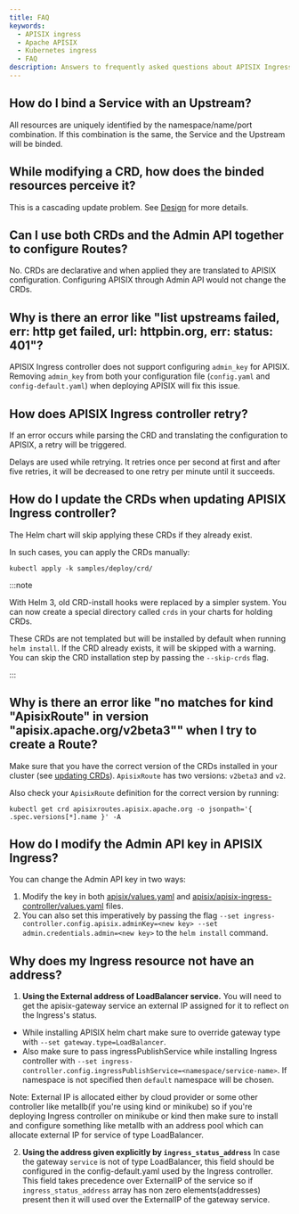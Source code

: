 ```yaml
---
title: FAQ
keywords:
  - APISIX ingress
  - Apache APISIX
  - Kubernetes ingress
  - FAQ
description: Answers to frequently asked questions about APISIX Ingress.
---
```

<!--
#
# Licensed to the Apache Software Foundation (ASF) under one or more
# contributor license agreements.  See the NOTICE file distributed with
# this work for additional information regarding copyright ownership.
# The ASF licenses this file to You under the Apache License, Version 2.0
# (the "License"); you may not use this file except in compliance with
# the License.  You may obtain a copy of the License at
#
#     http://www.apache.org/licenses/LICENSE-2.0
#
# Unless required by applicable law or agreed to in writing, software
# distributed under the License is distributed on an "AS IS" BASIS,
# WITHOUT WARRANTIES OR CONDITIONS OF ANY KIND, either express or implied.
# See the License for the specific language governing permissions and
# limitations under the License.
#
-->

## How do I bind a Service with an Upstream?

All resources are uniquely identified by the namespace/name/port combination. If this combination is the same, the Service and the Upstream will be binded.

## While modifying a CRD, how does the binded resources perceive it?

This is a cascading update problem. See [Design](./design.md) for more details.

## Can I use both CRDs and the Admin API together to configure Routes?

No. CRDs are declarative and when applied they are translated to APISIX configuration. Configuring APISIX through Admin API would not change the CRDs.

## Why is there an error like "list upstreams failed, err: http get failed, url: httpbin.org, err: status: 401"?

APISIX Ingress controller does not support configuring `admin_key` for APISIX. Removing `admin_key` from both your configuration file (`config.yaml` and `config-default.yaml`) when deploying APISIX will fix this issue.

<!-- ### 5. Failed to create route with `ApisixRoute`

When `apisix-ingress-controller` creates a route with CRD, it checks the `Endpoint` resources in Kubernetes (matched by namespace_name_port). If the corresponding endpoint information is not found, the route will not be created and wait for the next retry.

Tips: The failure caused by empty upstream nodes is a limitation of Apache APISIX, related [issue](https://github.com/apache/apisix/issues/3072) -->

## How does APISIX Ingress controller retry?

If an error occurs while parsing the CRD and translating the configuration to APISIX, a retry will be triggered.

Delays are used while retrying. It retries once per second at first and after five retries, it will be decreased to one retry per minute until it succeeds.

## How do I update the CRDs when updating APISIX Ingress controller?

The Helm chart will skip applying these CRDs if they already exist.

In such cases, you can apply the CRDs manually:

```shell
kubectl apply -k samples/deploy/crd/
```

:::note

With Helm 3, old CRD-install hooks were replaced by a simpler system. You can now create a special directory called `crds` in your charts for holding CRDs.

These CRDs are not templated but will be installed by default when running `helm install`. If the CRD already exists, it will be skipped with a warning. You can skip the CRD installation step by passing the `--skip-crds` flag.

:::

## Why is there an error like "no matches for kind "ApisixRoute" in version "apisix.apache.org/v2beta3"" when I try to create a Route?

Make sure that you have the correct version of the CRDs installed in your cluster (see [updating CRDs](#how-do-i-update-the-crds-when-updating-apisix-ingress-controller)). `ApisixRoute` has two versions: `v2beta3` and `v2`.

Also check your `ApisixRoute` definition for the correct version by running:

```shell
kubectl get crd apisixroutes.apisix.apache.org -o jsonpath='{ .spec.versions[*].name }' -A
```

## How do I modify the Admin API key in APISIX Ingress?

You can change the Admin API key in two ways:

1. Modify the key in both [apisix/values.yaml](https://github.com/apache/apisix-helm-chart/blob/57cdbe461765cd49af2195cc6a1976cc55262e9b/charts/apisix/values.yaml#L181) and [apisix/apisix-ingress-controller/values.yaml](https://github.com/apache/apisix-helm-chart/blob/57cdbe461765cd49af2195cc6a1976cc55262e9b/charts/apisix-ingress-controller/values.yaml#L128) files.
2. You can also set this imperatively by passing the flag `--set ingress-controller.config.apisix.adminKey=<new key> --set admin.credentials.admin=<new key>` to the `helm install` command.

## Why does my Ingress resource not have an address?

1. **Using the External address of LoadBalancer service.**
You will need to get the apisix-gateway service an external IP assigned for it to reflect on the Ingress's status.
* While installing APISIX helm chart make sure to override gateway type with `--set gateway.type=LoadBalancer`.
* Also make sure to pass ingressPublishService while installing Ingress controller with `--set ingress-controller.config.ingressPublishService=<namespace/service-name>`. If namespace is not specified then `default` namespace will be chosen.

Note: External IP is allocated either by cloud provider or some other controller like metallb(if you're using kind or minikube) so if you're deploying Ingress controller on minikube or kind then make sure to install and configure something like metallb with an address pool which can allocate external IP for service of type LoadBalancer.

2. **Using the address given explicitly by `ingress_status_address`**
In case the gateway `service` is not of type LoadBalancer, this field should be configured in the config-default.yaml used by the Ingress controller. This field takes precedence over ExternalIP of the service so if `ingress_status_address` array has non zero elements(addresses) present then it will used over the ExternalIP of the gateway service.